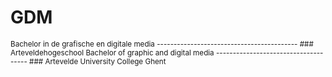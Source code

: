 GDM
===
<small>
Bachelor in de grafische en digitale media
------------------------------------------
### Arteveldehogeschool
</small>
<small lang="en">
Bachelor of graphic and digital media
-------------------------------------
### Artevelde University College Ghent
</small>